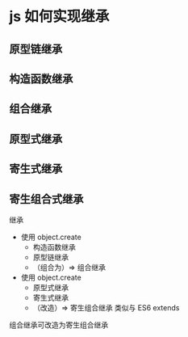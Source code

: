 # js 如何实现继承

## 原型链继承

## 构造函数继承

## 组合继承

## 原型式继承

## 寄生式继承

## 寄生组合式继承

继承

+ 使用 object.create
  + 构造函数继承
  + 原型链继承
  + （组合为）=> 组合继承
+ 使用 object.create
  + 原型式继承
  + 寄生式继承
  + （改造）=> 寄生组合继承 类似与 ES6 extends

组合继承可改造为寄生组合继承
